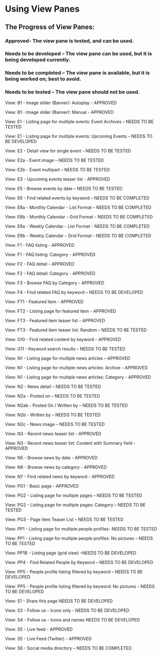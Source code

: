 # Using View Panes

## The Progress of View Panes:

### Approved- The view pane is tested, and can be used.
### Needs to be developed – The view pane can be used, but it is being developed currently.
### Needs to be completed – The view pane is available, but it is being worked on; best to avoid.
### Needs to be tested – The view pane should not be used.

 View: B1 - Image slider (Banner): Autoplay - APPROVED

 View: B1 - Image slider (Banner): Manual - APPROVED

 View: E1 - Listing page for multiple events: Event Archives – NEEDS TO BE TESTED

 View: E1 - Listing page for multiple events: Upcoming Events – NEEDS TO BE DEVELOPED

 View: E2 - Detail view for single event – NEEDS TO BE TESTED

 View: E2a - Event image – NEEDS TO BE TESTED

 View: E2b - Event multipart – NEEDS TO BE TESTED

 View: E3 - Upcoming events teaser list - APPROVED

 View: E5 - Browse events by date – NEEDS TO BE TESTED

 View: E6 - Find related events by keyword – NEEDS TO BE COMPLETED

 View: E8a - Monthly Calendar - List Format – NEEDS TO BE COMPLETED

 View: E8b - Monthly Calendar - Grid Format - NEEDS TO BE COMPLETED

 View: E9a - Weekly Calendar - List Format - NEEDS TO BE COMPLETED

 View: E9b - Weekly Calendar - Grid Format - NEEDS TO BE COMPLETED

 View: F1 - FAQ listing - APPROVED

 View: F1 - FAQ listing: Category - APPROVED

 View: F2 - FAQ detail - APPROVED

 View: F2 - FAQ detail: Category - APPROVED

 View: F3 - Browse FAQ by Category - APPROVED

 View: F4 - Find related FAQ by keyword – NEEDS TO BE DEVELOPED

 View: FT1 - Featured item - APPROVED

 View: FT2 - Listing page for featured item - APPROVED

 View: FT3 - Featured item teaser list - APPROVED

 View: FT3 - Featured item teaser list: Random – NEEDS TO BE TESTED

 View: G10 - Find related content by keyword - APPROVED

 View: G11 - Keyword search results – NEEDS TO BE TESTED

 View: N1 - Listing page for multiple news articles – APPROVED

 View: N1 - Listing page for multiple news articles: Archive - APPROVED

 View: N1 - Listing page for multiple news articles: Category - APPROVED

 View: N2 - News detail – NEEDS TO BE TESTED

 View: N2a - Posted on – NEEDS TO BE TESTED

 View: N2ab - Posted On / Written by – NEEDS TO BE TESTED

 View: N2b - Written by – NEEDS TO BE TESTED

 View: N2c - News image – NEEDS TO BE TESTED

 View: N3 - Recent news teaser list - APPROVED

 View: N3 - Recent news teaser list: Content with Summary field - APPROVED

 View: N5 - Browse news by date - APPROVED

 View: N6 - Browse news by category - APPROVED

 View: N7 - Find related news by keyword - APPROVED

 View: PG1 - Basic page - APPROVED

 View: PG2 - Listing page for multiple pages – NEEDS TO BE TESTED

 View: PG2 - Listing page for multiple pages: Category – NEEDS TO BE TESTED

 View: PG3 - Page Item Teaser List – NEEDS TO BE TESTED

 View: PP1 - Listing page for multiple people profiles- NEEDS TO BE TESTED

 View: PP1 - Listing page for multiple people profiles: No pictures – NEEDS TO BE TESTED

 View: PP1B - Listing page (grid view) –NEEDS TO BE DEVELOPED

 View: PP4 - Find Related People by Keyword – NEEDS TO BE DEVELOPED

 View: PP5 - People profile listing filtered by keyword – NEEDS TO BE DEVELOPED

 View: PP5 - People profile listing filtered by keyword: No pictures – NEEDS TO BE DEVELOPED

 View: S1 - Share this page NEEDS TO BE DEVELOPED

 View: S3 - Follow us - Icons only - NEEDS TO BE DEVELOPED

 View: S4 - Follow us - Icons and names NEEDS TO BE DEVELOPED

 View: S5 - Live feed - APPROVED

 View: S5 - Live Feed (Twitter) - APPROVED

 View: S6 - Social media directory – NEEDS TO BE COMPLETED
